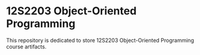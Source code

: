 # 12S2203 Object-Oriented Programming
This repository is dedicated to store 12S2203 Object-Oriented Programming course artifacts.
